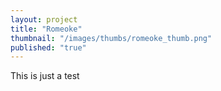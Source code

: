 ```yaml
---
layout: project
title: "Romeoke"
thumbnail: "/images/thumbs/romeoke_thumb.png"
published: "true"
---
```


This is just a test
